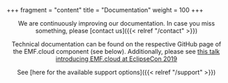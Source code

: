 +++
fragment = "content"
title = "Documentation"
weight = 100
+++

<span style='display:block; text-align: center;'>

We are continuously improving our documentation. In case you miss something, please [contact us]({{< relref  "/contact" >}})

</span>

<span style='display:block; text-align: center;'>

Technical documentation can be found on the respective GitHub page of the EMF.cloud component (see below). Additionally, please see <a href="https://docs.google.com/presentation/d/e/2PACX-1vQVxtf1OFWq7JTldMcjuApsW47N6IlCGfuitGEyOE-MqeNde99Dm5-JO0XJG9R54NIYsoxq1AK6y7mW/pub?start=false&loop=false&delayms=3000">this talk introducing EMF.cloud at EclipseCon 2019</a>

</span>

<span style='display:block; text-align: center;'>

See [here for the available support options]({{< relref  "/support" >}})

</span>
